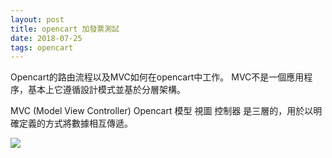 ```yaml
---
layout: post
title: opencart 加發票測試
date: 2018-07-25
tags: opencart
---
```


Opencart的路由流程以及MVC如何在opencart中工作。
 MVC不是一個應用程序，基本上它遵循設計模式並基於分層架構。

MVC (Model View Controller)
Opencart 模型 視圖 控制器
是三層的，用於以明確定義的方式將數據相互傳遞。

![](/path/to/img.jpg)
